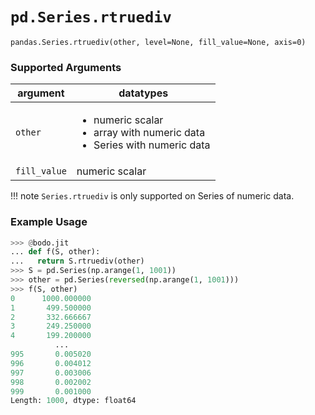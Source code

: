 # `pd.Series.rtruediv`

`pandas.Series.rtruediv(other, level=None, fill_value=None, axis=0)`

### Supported Arguments

| argument                      | datatypes                                                                                                  |
|-------------------------------|------------------------------------------------------------------------------------------------------------|
| `other`                       | <ul><li>   numeric scalar </li><li> array with numeric data </li><li>  Series with numeric data </li></ul> |
| `fill_value`                  | numeric scalar                                                                                             |

!!! note
    `Series.rtruediv` is only supported on Series of numeric data.


### Example Usage

``` py
>>> @bodo.jit
... def f(S, other):
...   return S.rtruediv(other)
>>> S = pd.Series(np.arange(1, 1001))
>>> other = pd.Series(reversed(np.arange(1, 1001)))
>>> f(S, other)
0      1000.000000
1       499.500000
2       332.666667
3       249.250000
4       199.200000
          ...
995       0.005020
996       0.004012
997       0.003006
998       0.002002
999       0.001000
Length: 1000, dtype: float64
```

